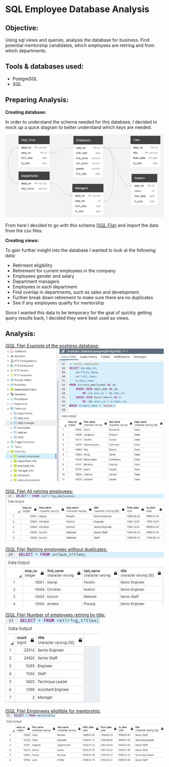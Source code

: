 # SQL Employee Database Analysis

## Objective: 
Using sql views and queries, analysis the database for business. Find potential mentorship candidates, which employees are retiring and from which departments. 

## Tools & databases used:
- PostgreSQL
- SQL

## Preparing Analysis:

**Creating database:**

In order to understand the schema needed for this database, I decided to mock up a quick diagram to better understand which keys are needed.

![diagram](https://github.com/Ryndine/sql_employee_database/blob/main/Images/ERDiagram.jpg)

From here I decided to go with this schema [(SQL File)](https://github.com/Ryndine/sql_employee_database/blob/main/schema.sql) and import the data from the csv files:  

**Creating views:**

To gain further insight into the database I wanted to look at the following data:
- Retirment eligibility
- Retirement for current employees in the company
- Employees gender and salary
- Department managers
- Employees in each department
- Find overlap in departments, such as sales and development.
- Further break down retirement to make sure there are no duplicates
- See if any employees qualify for mentorship

Since I wanted this data to be temporary for the goal of quickly getting query results back, I decided they were best used as views.

## Analysis:

[(SQL File) Example of the postgres database:](https://github.com/Ryndine/sql_employee_database/blob/main/simple_queries.sql)  
![example](https://github.com/Ryndine/sql_employee_database/blob/main/Images/database_example.jpg)

[(SQL File) All retiring employees:](https://github.com/Ryndine/sql_employee_database/blob/main/view_retiring_employees.sql)  
![employees](https://github.com/Ryndine/sql_employee_database/blob/main/Images/retiring_employees.jpg)

[(SQL File) Retiring employees without duplicates:](https://github.com/Ryndine/sql_employee_database/blob/main/view_unique_titles.sql)  
![retiring](https://github.com/Ryndine/sql_employee_database/blob/main/Images/unique_titles.jpg)

[(SQL File) Number of employees retiring by title:](https://github.com/Ryndine/sql_employee_database/blob/main/view_number_retiring.sql)  
![titles](https://github.com/Ryndine/sql_employee_database/blob/main/Images/retiring_titles.jpg)

[(SQL File) Employees eligilible for mentorship:](https://github.com/Ryndine/sql_employee_database/blob/main/view_mentorship_eligibility.sql)  
![mentorship](https://github.com/Ryndine/sql_employee_database/blob/main/Images/mentorship.jpg)
